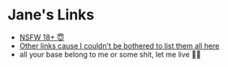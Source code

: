 # Jane's Links
- [NSFW 18+ 😇](https://www.onlyfans.com/janeisfun)
- [Other links cause I couldn't be bothered to list them all here](https://www.linkpop.com/janeisfun)
- all your base belong to me or some shit, let me live 🤡💋
